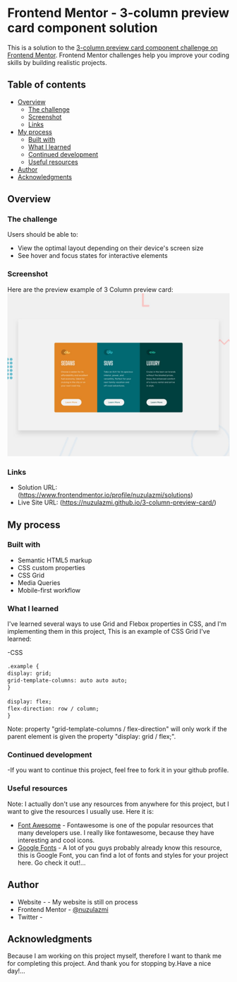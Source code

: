 # Frontend Mentor - 3-column preview card component solution

This is a solution to the [3-column preview card component challenge on Frontend Mentor](https://www.frontendmentor.io/challenges/3column-preview-card-component-pH92eAR2-). Frontend Mentor challenges help you improve your coding skills by building realistic projects. 

## Table of contents

- [Overview](#overview)
  - [The challenge](#the-challenge)
  - [Screenshot](#screenshot)
  - [Links](#links)
- [My process](#my-process)
  - [Built with](#built-with)
  - [What I learned](#what-i-learned)
  - [Continued development](#continued-development)
  - [Useful resources](#useful-resources)
- [Author](#author)
- [Acknowledgments](#acknowledgments)

## Overview

### The challenge

Users should be able to:

- View the optimal layout depending on their device's screen size
- See hover and focus states for interactive elements

### Screenshot

Here are the preview example of 3 Column preview card:
![](./design/desktop-preview.jpg)

### Links

- Solution URL: (https://www.frontendmentor.io/profile/nuzulazmi/solutions)
- Live Site URL: (https://nuzulazmi.github.io/3-column-preview-card/)

## My process

### Built with

- Semantic HTML5 markup
- CSS custom properties
- CSS Grid
- Media Queries
- Mobile-first workflow

### What I learned

I've learned several ways to use Grid and Flebox properties in CSS, and I'm implementing them in this project,
This is an example of CSS Grid I've learned:

-CSS
```
.example {
display: grid;
grid-template-columns: auto auto auto;
}

display: flex;
flex-direction: row / column;
}
```
Note: property "grid-template-columns / flex-direction" will only work if the parent element is given the property "display: grid / flex;".

### Continued development

-If you want to continue this project, feel free to fork it in your github profile.

### Useful resources

Note: I actually don't use any resources from anywhere for this project, but I want to give the resources I usually use. 
Here it is:

- [Font Awesome](https://fontawesome.com/icons) - Fontawesome is one of the popular resources that many developers use. I really like fontawesome, because they have interesting and cool icons.
- [Google Fonts](https://fonts.google.com/) - A lot of you guys probably already know this resource, this is Google Font, you can find a lot of fonts and styles for your project here. Go check it out!...

## Author

- Website - []() - My website is still on process
- Frontend Mentor - [@nuzulazmi](https://www.frontendmentor.io/profile/nuzulazmi)
- Twitter - []()

## Acknowledgments

Because I am working on this project myself, therefore I want to thank me for completing this project.
And thank you for stopping by.Have a nice day!...
